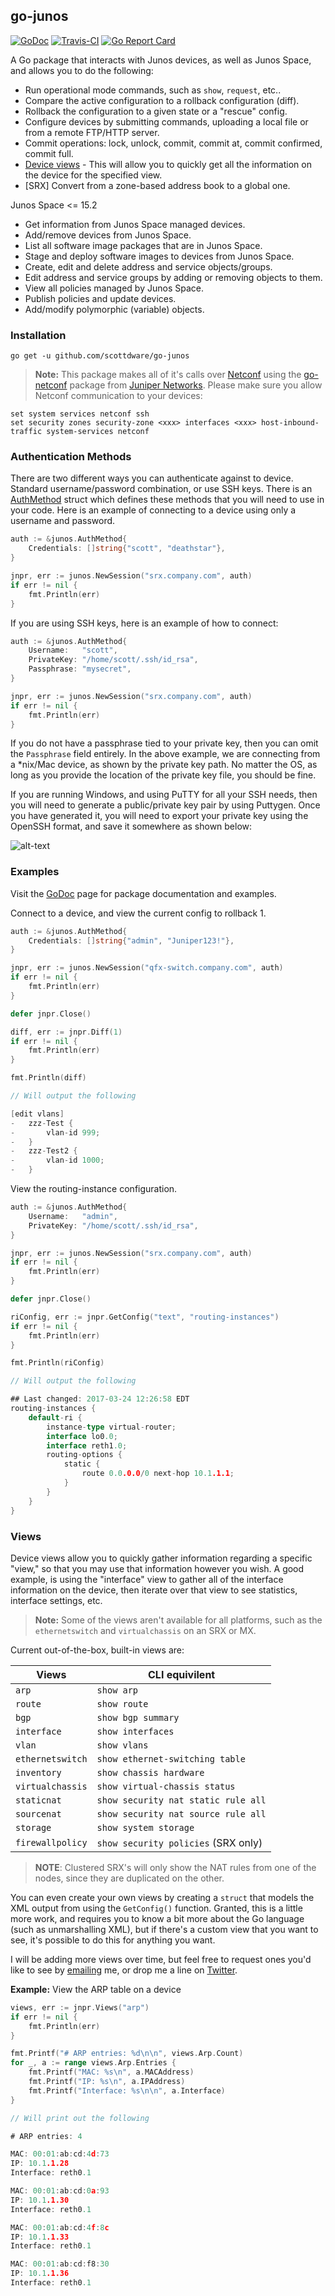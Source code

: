 ## go-junos
[![GoDoc](https://godoc.org/github.com/scottdware/go-junos?status.svg)](https://godoc.org/github.com/scottdware/go-junos) [![Travis-CI](https://travis-ci.org/scottdware/go-junos.svg?branch=master)](https://travis-ci.org/scottdware/go-junos) [![Go Report Card](https://goreportcard.com/badge/github.com/scottdware/go-junos)](https://goreportcard.com/report/github.com/scottdware/go-junos)

A Go package that interacts with Junos devices, as well as Junos Space, and allows you to do the following:

* Run operational mode commands, such as `show`, `request`, etc..
* Compare the active configuration to a rollback configuration (diff).
* Rollback the configuration to a given state or a "rescue" config.
* Configure devices by submitting commands, uploading a local file or from a remote FTP/HTTP server.
* Commit operations: lock, unlock, commit, commit at, commit confirmed, commit full.
* [Device views][views] - This will allow you to quickly get all the information on the device for the specified view.
* [SRX] Convert from a zone-based address book to a global one.

Junos Space <= 15.2

* Get information from Junos Space managed devices.
* Add/remove devices from Junos Space.
* List all software image packages that are in Junos Space.
* Stage and deploy software images to devices from Junos Space.
* Create, edit and delete address and service objects/groups.
* Edit address and service groups by adding or removing objects to them.
* View all policies managed by Junos Space.
* Publish policies and update devices.
* Add/modify polymorphic (variable) objects.

### Installation
`go get -u github.com/scottdware/go-junos`

> **Note:** This package makes all of it's calls over [Netconf][netconf-rfc] using the [go-netconf][go-netconf] package from
 [Juniper Networks][juniper]. Please make sure you allow Netconf communication to your devices:
```
set system services netconf ssh
set security zones security-zone <xxx> interfaces <xxx> host-inbound-traffic system-services netconf
```

### Authentication Methods
There are two different ways you can authenticate against to device. Standard username/password combination, or use SSH keys.
There is an [AuthMethod][authmethod] struct which defines these methods that you will need to use in your code. Here is an example of 
connecting to a device using only a username and password.

```Go
auth := &junos.AuthMethod{
    Credentials: []string{"scott", "deathstar"},
}

jnpr, err := junos.NewSession("srx.company.com", auth)
if err != nil {
    fmt.Println(err)
}
```

If you are using SSH keys, here is an example of how to connect:

```Go
auth := &junos.AuthMethod{
    Username:   "scott",
    PrivateKey: "/home/scott/.ssh/id_rsa",
    Passphrase: "mysecret",
}

jnpr, err := junos.NewSession("srx.company.com", auth)
if err != nil {
    fmt.Println(err)
}
```

If you do not have a passphrase tied to your private key, then you can omit the `Passphrase` field entirely. In the above example,
we are connecting from a *nix/Mac device, as shown by the private key path. No matter the OS, as long as you provide the location of the
private key file, you should be fine.

If you are running Windows, and using PuTTY for all your SSH needs, then you will need to generate a public/private key pair by using
Puttygen. Once you have generated it, you will need to export your private key using the OpenSSH format, and save it somewhere as shown below:

![alt-text](https://raw.githubusercontent.com/scottdware/images/master/puttygen-export-openssh.png "Puttygen private key export")

### Examples
Visit the [GoDoc][godoc-go-junos] page for package documentation and examples.

Connect to a device, and view the current config to rollback 1.
```Go
auth := &junos.AuthMethod{
    Credentials: []string{"admin", "Juniper123!"},
}

jnpr, err := junos.NewSession("qfx-switch.company.com", auth)
if err != nil {
    fmt.Println(err)
}

defer jnpr.Close()

diff, err := jnpr.Diff(1)
if err != nil {
    fmt.Println(err)
}

fmt.Println(diff)

// Will output the following

[edit vlans]
-   zzz-Test {
-       vlan-id 999;
-   }
-   zzz-Test2 {
-       vlan-id 1000;
-   }
```

View the routing-instance configuration.
```Go
auth := &junos.AuthMethod{
    Username:   "admin",
    PrivateKey: "/home/scott/.ssh/id_rsa",
}

jnpr, err := junos.NewSession("srx.company.com", auth)
if err != nil {
    fmt.Println(err)
}

defer jnpr.Close()

riConfig, err := jnpr.GetConfig("text", "routing-instances")
if err != nil {
    fmt.Println(err)
}

fmt.Println(riConfig)

// Will output the following

## Last changed: 2017-03-24 12:26:58 EDT
routing-instances {
    default-ri {
        instance-type virtual-router;
        interface lo0.0;
        interface reth1.0;
        routing-options {
            static {
                route 0.0.0.0/0 next-hop 10.1.1.1;
            }
        }
    }
}
```

### Views
Device views allow you to quickly gather information regarding a specific "view," so that you may use that information
however you wish. A good example, is using the "interface" view to gather all of the interface information on the device,
then iterate over that view to see statistics, interface settings, etc.

> **Note:** Some of the views aren't available for all platforms, such as the `ethernetswitch` and `virtualchassis` on an SRX or MX.

Current out-of-the-box, built-in views are:

Views | CLI equivilent
--- | ---
`arp` | `show arp`
`route` | `show route`
`bgp` | `show bgp summary`
`interface` | `show interfaces`
`vlan` | `show vlans`
`ethernetswitch` | `show ethernet-switching table`
`inventory` | `show chassis hardware`
`virtualchassis` | `show virtual-chassis status`
`staticnat` | `show security nat static rule all`
`sourcenat` | `show security nat source rule all`
`storage` | `show system storage`
`firewallpolicy` | `show security policies` (SRX only)

>**NOTE**: Clustered SRX's will only show the NAT rules from one of the nodes, since they are duplicated on the other.

You can even create your own views by creating a `struct` that models the XML output from using the `GetConfig()` function. Granted,
this is a little more work, and requires you to know a bit more about the Go language (such as unmarshalling XML), but if there's a custom
view that you want to see, it's possible to do this for anything you want.

I will be adding more views over time, but feel free to request ones you'd like to see by [emailing](mailto:scottdware@gmail.com) me, or drop
me a line on [Twitter](https://twitter.com/scottdware).

**Example:** View the ARP table on a device
```Go
views, err := jnpr.Views("arp")
if err != nil {
    fmt.Println(err)
}

fmt.Printf("# ARP entries: %d\n\n", views.Arp.Count)
for _, a := range views.Arp.Entries {
    fmt.Printf("MAC: %s\n", a.MACAddress)
    fmt.Printf("IP: %s\n", a.IPAddress)
    fmt.Printf("Interface: %s\n\n", a.Interface)
}

// Will print out the following

# ARP entries: 4

MAC: 00:01:ab:cd:4d:73
IP: 10.1.1.28
Interface: reth0.1

MAC: 00:01:ab:cd:0a:93
IP: 10.1.1.30
Interface: reth0.1

MAC: 00:01:ab:cd:4f:8c
IP: 10.1.1.33
Interface: reth0.1

MAC: 00:01:ab:cd:f8:30
IP: 10.1.1.36
Interface: reth0.1
```

[netconf-rfc]: https://tools.ietf.org/html/rfc6241
[go-netconf]: https://github.com/Juniper/go-netconf
[juniper]: http://www.juniper.net
[godoc-go-junos]: https://godoc.org/github.com/scottdware/go-junos
[views]: https://github.com/scottdware/go-junos#views
[authmethod]: https://godoc.org/github.com/scottdware/go-junos#AuthMethod
